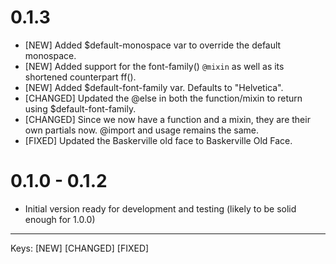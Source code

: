 # 0.1.3

* [NEW] Added $default-monospace var to override the default monospace.
* [NEW] Added support for the font-family() `@mixin` as well as its shortened counterpart ff().
* [NEW] Added $default-font-family var. Defaults to "Helvetica".
* [CHANGED] Updated the @else in both the function/mixin to return using $default-font-family.
* [CHANGED] Since we now have a function and a mixin, they are their own partials now. @import and usage remains the same.
* [FIXED] Updated the Baskerville old face to Baskerville Old Face.

# 0.1.0 - 0.1.2

* Initial version ready for development and testing (likely to be solid enough for 1.0.0)

---

Keys: [NEW] [CHANGED] [FIXED]